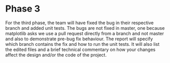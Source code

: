 # Phase 3

For the third phase, the team will have fixed the bug in their respective branch and added unit tests. The bugs are not fixed in master, one because matplotlib asks we use a pull request directly from a branch and not master and also to demonstrate pre-bug fix behaviour. The report will specify which branch contains the fix and how to run the unit tests. It will also list the edited files and a brief technical commentary on how your changes affect the design and/or the code of the project.
